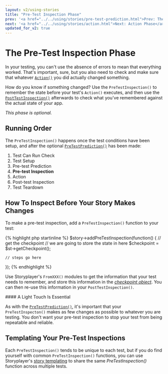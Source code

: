 ```yaml
---
layout: v2/using-stories
title: "Pre-Test Inspection Phase"
prev: '<a href="../../using/stories/pre-test-prediction.html">Prev: The Pre-Test Prediction Phase</a>'
next: '<a href="../../using/stories/action.html">Next: Action Phase</a>'
updated_for_v2: true
---
```


# The Pre-Test Inspection Phase

In your testing, you can't use the absence of errors to mean that everything worked.  That's important, sure, but you also need to check and make sure that whatever [`Action()`](action.html) you did actually changed something.

How do you know if something changed?  Use the `PreTestInspection()` to remember the state before your test's `Action()` executes, and then use the [`PostTestInspection()`](post-test-inspection.html) afterwards to check what you've remembered against the actual state of your app.

*This phase is optional.*

## Running Order

The `PreTestInspection()` happens once the test conditions have been setup, and after the optional [`PreTestPrediction()`](pre-test-prediction.html) has been made:

1. Test Can Run Check
1. Test Setup
1. Pre-test Prediction
1. __Pre-test Inspection__
1. Action
1. Post-test Inspection
1. Test Teardown

## How To Inspect Before Your Story Makes Changes

To make a pre-test inspection, add a `PreTestInspection()` function to your test:

{% highlight php startinline %}
$story->addPreTestInspection(function() {
    // get the checkpoint
    // we are going to store the state in here
    $checkpoint = $st->getCheckpoint();

    // steps go here
});
{% endhighlight %}

Use Storyplayer's `FromXXX()` modules to get the information that your test needs to remember, and store this information in the _[checkpoint object](the-checkpoint.html)_.  You can then re-use this information in your `PostTestInspection()`.

<div class="callout info" markdown="1">
#### A Light Touch Is Essential

As with the [`PreTestPrediction()`](pre-test-inspection), it's important that your `PreTestInspecton()` makes as few changes as possible to whatever you are testing.  You don't want your pre-test inspection to stop your test from being repeatable and reliable.
</div>

## Templating Your Pre-Test Inspections

Each `PreTestInspection()` tends to be unique to each test, but if you do find yourself with common `PreTestInspection()` functions, you can use Storyplayer's [story templating](story-templates.html) to share the same _PreTestInspection()_ function across multiple tests.